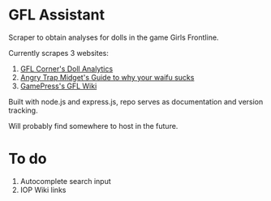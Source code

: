 # GFL Assistant
Scraper to obtain analyses for dolls in the game Girls Frontline.

Currently scrapes 3 websites:
 1. [GFL Corner's Doll Analytics](https://www.gflanalysis.com/wiki/Main_Page) 
 2. [Angry Trap Midget's Guide to why your waifu sucks](https://gfl.matsuda.tips/dolls/)
 3. [GamePress's GFL Wiki](https://gamepress.gg/girlsfrontline/)

Built with node.js and express.js, repo serves as documentation and version tracking.

Will probably find somewhere to host in the future.
# To do

 1. Autocomplete search input
 2. IOP Wiki links
